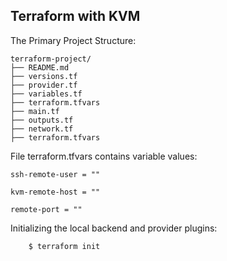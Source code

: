 ## Terraform with KVM

The Primary Project Structure:

```
terraform-project/
├── README.md
├── versions.tf
├── provider.tf
├── variables.tf
├── terraform.tfvars
├── main.tf
├── outputs.tf
├── network.tf
├── terraform.tfvars
```

File terraform.tfvars contains variable values:

```
ssh-remote-user = ""

kvm-remote-host = ""

remote-port = ""
```

Initializing the local backend and provider plugins:

```bash
    $ terraform init
```
